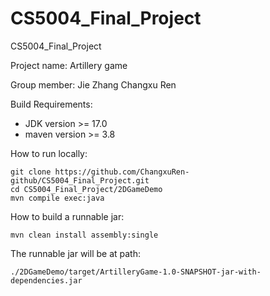 # CS5004_Final_Project
CS5004_Final_Project

Project name: 
Artillery game

Group member:
Jie Zhang
Changxu Ren


Build Requirements:
* JDK version >= 17.0
* maven version >= 3.8

How to run locally:
```
git clone https://github.com/ChangxuRen-github/CS5004_Final_Project.git 
cd CS5004_Final_Project/2DGameDemo
mvn compile exec:java
```

How to build a runnable jar:
```
mvn clean install assembly:single
```

The runnable jar will be at path:
```
./2DGameDemo/target/ArtilleryGame-1.0-SNAPSHOT-jar-with-dependencies.jar 
```


